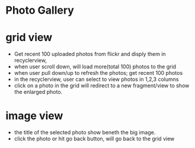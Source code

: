 # Photo Gallery

# grid view
* Get recent 100 uploaded photos from flickr and disply them in recyclerview,
* when user scroll down, will load more(total 100) photos to the grid
* when user pull down/up to refresh the photos; get recent 100 photos 
* in the recyclerview, user can select to view photos in 1,2,3 columns
* click on a photo in the grid will redirect to a new fragment/view to show the enlarged photo.

# image view
* the title of the selected photo show beneth the big image.
* click the photo or hit go back button, will go back to the grid view
